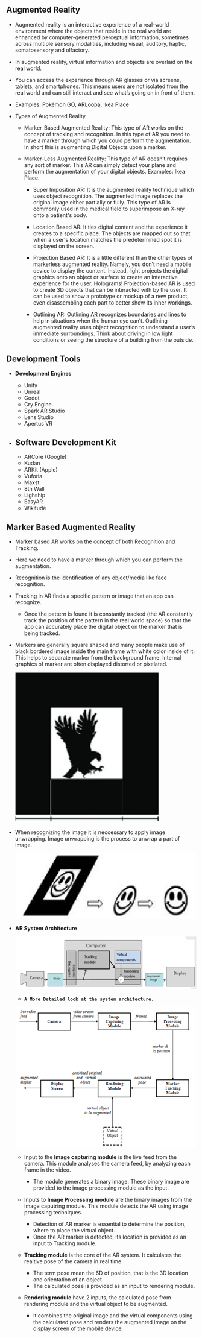 ## Augmented Reality

- Augmented reality is an interactive experience of a real-world environment where the objects that reside in the real world are enhanced by computer-generated perceptual information, sometimes across multiple sensory modalities, including visual, auditory, haptic, somatosensory and olfactory.

- In augmented reality, virtual information and objects are overlaid on the real world.

- You can access the experience through AR glasses or via screens, tablets, and smartphones. This means users are not isolated from the real world and can still interact and see what’s going on in front of them.

- Examples: Pokémon GO, ARLoopa, Ikea Place

- Types of Augmented Reality

  - Marker-Based Augmented Reality: This type of AR works on the concept of tracking and recognition. In this type of AR you need to have a marker through which you could perform the augmentation. In short this is augmenting Digital Objects upon a marker.

  - Marker-Less Augmented Reality: This type of AR doesn’t requires any sort of marker. This AR can simply detect your plane and perform the augmentation of your digital objects. Examples: Ikea Place.

    - Super Imposition AR: It is the augmented reality technique which uses object recognition. The augmented image replaces the original image either partially or fully. This type of AR is commonly used in the medical field to superimpose an X-ray onto a patient's body.

    - Location Based AR: It ties digital content and the experience it creates to a specific place. The objects are mapped out so that when a user's location matches the predetermined spot it is displayed on the screen.

    - Projection Based AR: It is a little different than the other types of markerless augmented reality. Namely, you don’t need a mobile device to display the content. Instead, light projects the digital graphics onto an object or surface to create an interactive experience for the user. Holograms! Projection-based AR is used to create 3D objects that can be interacted with by the user. It can be used to show a prototype or mockup of a new product, even disassembling each part to better show its inner workings.

    - Outlining AR: Outlining AR recognizes boundaries and lines to help in situations when the human eye can’t. Outlining augmented reality uses object recognition to understand a user’s immediate surroundings. Think about driving in low light conditions or seeing the structure of a building from the outside.

## Development Tools

- **Development Engines**

  - Unity
  - Unreal
  - Godot
  - Cry Engine
  - Spark AR Studio
  - Lens Studio
  - Apertus VR

- ## **Software Development Kit**
  - ARCore (Google)
  - Kudan
  - ARKit (Apple)
  - Vuforia
  - Maxst
  - 8th Wall
  - Lighship
  - EasyAR
  - Wikitude

## Marker Based Augmented Reality

- Marker based AR works on the concept of both Recognition and Tracking.

- Here we need to have a marker through which you can perform the augmentation.

- Recognition is the identification of any object/media like face recognition.

- Tracking in AR finds a specific pattern or image that an app can recognize.

  - Once the pattern is found it is constantly tracked (the AR constantly track the position of the pattern in the real world space) so that the app can accurately place the digital object on the marker that is being tracked.

- Markers are generally square shaped and many people make use of black bordered image inside the main frame with white color inside of it. This helps to separate marker from the background frame. Internal graphics of marker are often displayed distorted or pixelated.

  ![Marker](../img/marker.png "Marker")

- When recognizing the image it is neccessary to apply image unwrapping. Image unwrapping is the process to unwrap a part of image.

  ![Image Unwrapping](../img/unwrap.png "Image Unwrapping")

- **AR System Architecture**

  ![AR System Architecture](../img/ar-sys-archi.png "AR System Architecture")

  - **`A More Detailed look at the system architecture.`**

  ![AR System Architecture](../img/ar-sys-archi2.png "AR System Architecture")

  - Input to the **Image capturing module** is the live feed from the camera. This module analyses the camera feed, by analyzing each frame in the video.

    - The module generates a binary image. These binary image are provided to the image processing module as the input.

  - Inputs to **Image Processing module** are the binary images from the Image caputring module. This module detects the AR using image processing techniques.

    - Detection of AR marker is essential to determine the position, where to place the virtual object.
    - Once the AR marker is detected, its location is provided as an input to Tracking module.

  - **Tracking module** is the core of the AR system. It calculates the realtive pose of the camera in real time.

    - The term pose mean the 6D of position, that is the 3D location and orientation of an object.
    - The calculated pose is provided as an input to rendering module.

  - **Rendering module** have 2 inputs, the calculated pose from rendering module and the virtual object to be augmented.
    - It combines the original image and the virtual components using the calculated pose and renders the augmented image on the display screen of the mobile device.
